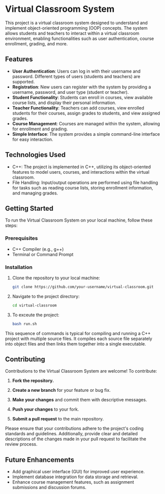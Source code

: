 # Virtual Classroom System

This project is a virtual classroom system designed to understand and implement object-oriented programming (OOP) concepts. The system allows students and teachers to interact within a virtual classroom environment, enabling functionalities such as user authentication, course enrollment, grading, and more.

## Features

- **User Authentication**: Users can log in with their username and password. Different types of users (students and teachers) are supported.
- **Registration**: New users can register with the system by providing a username, password, and user type (student or teacher).
- **Student Functionality**: Students can enroll in courses, view available course lists, and display their personal information.
- **Teacher Functionality**: Teachers can add courses, view enrolled students for their courses, assign grades to students, and view assigned grades.
- **Course Management**: Courses are managed within the system, allowing for enrollment and grading.
- **Simple Interface**: The system provides a simple command-line interface for easy interaction.

## Technologies Used

- C++: The project is implemented in C++, utilizing its object-oriented features to model users, courses, and interactions within the virtual classroom.
- File Handling: Input/output operations are performed using file handling for tasks such as reading course lists, storing enrollment information, and managing grades.


## Getting Started

To run the Virtual Classroom System on your local machine, follow these steps:

### Prerequisites

- C++ Compiler (e.g., g++)
- Terminal or Command Prompt

### Installation

1. Clone the repository to your local machine:

   ```bash
   git clone https://github.com/your-username/virtual-classroom.git

2. Navigate to the project directory:
   ```bash
   cd virtual-classroom
3. To exceute the project:
   ```bash
   bash run.sh
This sequence of commands is typical for compiling and running a C++ project with multiple source files. It compiles each source file separately into object files and then links them together into a single executable.

## Contributing

Contributions to the Virtual Classroom System are welcome! To contribute:

1. **Fork the repository.**
   
2. **Create a new branch** for your feature or bug fix.
   
3. **Make your changes** and commit them with descriptive messages.
   
4. **Push your changes** to your fork.
   
5. **Submit a pull request** to the main repository.

Please ensure that your contributions adhere to the project's coding standards and guidelines. Additionally, provide clear and detailed descriptions of the changes made in your pull request to facilitate the review process.

## Future Enhancements
* Add graphical user interface (GUI) for improved user experience.
* Implement database integration for data storage and retrieval.
* Enhance course management features, such as assignment submissions and discussion forums.

